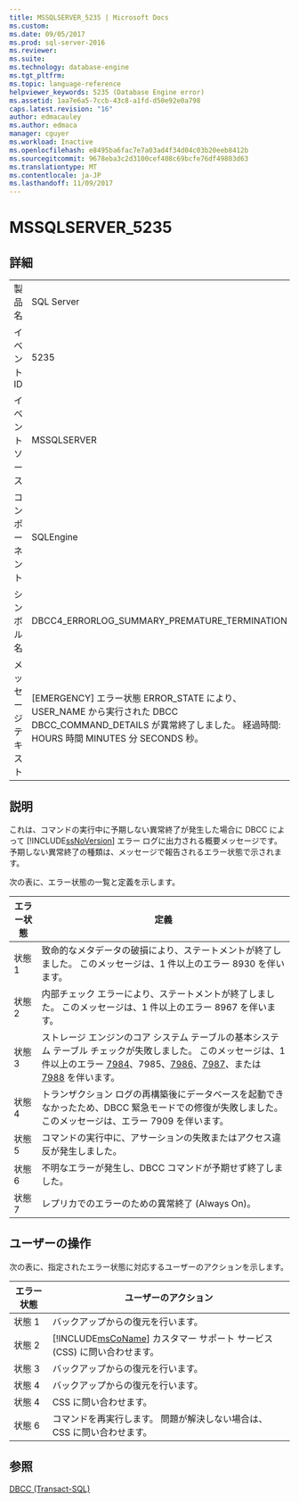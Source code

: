 ```yaml
---
title: MSSQLSERVER_5235 | Microsoft Docs
ms.custom: 
ms.date: 09/05/2017
ms.prod: sql-server-2016
ms.reviewer: 
ms.suite: 
ms.technology: database-engine
ms.tgt_pltfrm: 
ms.topic: language-reference
helpviewer_keywords: 5235 (Database Engine error)
ms.assetid: 1aa7e6a5-7ccb-43c8-a1fd-d50e92e0a798
caps.latest.revision: "16"
author: edmacauley
ms.author: edmaca
manager: cguyer
ms.workload: Inactive
ms.openlocfilehash: e8495ba6fac7e7a03ad4f34d04c03b20eeb8412b
ms.sourcegitcommit: 9678eba3c2d3100cef408c69bcfe76df49803d63
ms.translationtype: MT
ms.contentlocale: ja-JP
ms.lasthandoff: 11/09/2017
---
```

# <a name="mssqlserver5235"></a>MSSQLSERVER_5235
  
## <a name="details"></a>詳細  
  
|||  
|-|-|  
|製品名|SQL Server|  
|イベント ID|5235|  
|イベント ソース|MSSQLSERVER|  
|コンポーネント|SQLEngine|  
|シンボル名|DBCC4_ERRORLOG_SUMMARY_PREMATURE_TERMINATION|  
|メッセージ テキスト|[EMERGENCY] エラー状態 ERROR_STATE により、USER_NAME から実行された DBCC DBCC_COMMAND_DETAILS が異常終了しました。 経過時間: HOURS 時間 MINUTES 分 SECONDS 秒。|  
  
## <a name="explanation"></a>説明  
これは、コマンドの実行中に予期しない異常終了が発生した場合に DBCC によって [!INCLUDE[ssNoVersion](../../includes/ssnoversion-md.md)] エラー ログに出力される概要メッセージです。 予期しない異常終了の種類は、メッセージで報告されるエラー状態で示されます。  
  
次の表に、エラー状態の一覧と定義を示します。  
  
|エラー状態|定義|  
|---------------|--------------|  
|状態 1|致命的なメタデータの破損により、ステートメントが終了しました。 このメッセージは、1 件以上のエラー 8930 を伴います。|  
|状態 2|内部チェック エラーにより、ステートメントが終了しました。 このメッセージは、1 件以上のエラー 8967 を伴います。|  
|状態 3|ストレージ エンジンのコア システム テーブルの基本システム テーブル チェックが失敗しました。 このメッセージは、1 件以上のエラー [7984](../../relational-databases/errors-events/mssqlserver-7984-database-engine-error.md)、7985、[7986](~/relational-databases/errors-events/mssqlserver-7986-database-engine-error.md)、[7987](~/relational-databases/errors-events/mssqlserver-7987-database-engine-error.md)、または [7988](~/relational-databases/errors-events/mssqlserver-7988-database-engine-error.md) を伴います。|  
|状態 4|トランザクション ログの再構築後にデータベースを起動できなかったため、DBCC 緊急モードでの修復が失敗しました。 このメッセージは、エラー 7909 を伴います。|  
|状態 5|コマンドの実行中に、アサーションの失敗またはアクセス違反が発生しました。|  
|状態 6|不明なエラーが発生し、DBCC コマンドが予期せず終了しました。|  
|状態 7|レプリカでのエラーのための異常終了 (Always On)。|  
  
## <a name="user-action"></a>ユーザーの操作  
次の表に、指定されたエラー状態に対応するユーザーのアクションを示します。  
  
|エラー状態|ユーザーのアクション|  
|---------------|---------------|  
|状態 1|バックアップからの復元を行います。|  
|状態 2|[!INCLUDE[msCoName](../../includes/msconame-md.md)] カスタマー サポート サービス (CSS) に問い合わせます。|  
|状態 3|バックアップからの復元を行います。|  
|状態 4|バックアップからの復元を行います。|  
|状態 4|CSS に問い合わせます。|  
|状態 6|コマンドを再実行します。 問題が解決しない場合は、CSS に問い合わせます。|  
  
## <a name="see-also"></a>参照  
[DBCC &#40;Transact-SQL&#41;](~/t-sql/database-console-commands/dbcc-transact-sql.md)  
  
